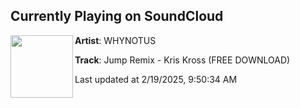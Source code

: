 ## Currently Playing on SoundCloud

[<img align="left" width="100" src="https://i1.sndcdn.com/artworks-IsC1aLnvZdWmioys-F2NMyA-t500x500.jpg">](https://soundcloud.com/whynotusdnb/jump-whynotus-flip)

**Artist**: WHYNOTUS 

**Track**: Jump Remix - Kris Kross (FREE DOWNLOAD)

Last updated at 2/19/2025, 9:50:34 AM
